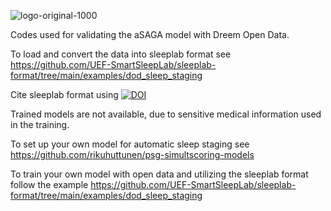 
![logo-original-1000](https://github.com/matias-olavi/aSAGA/assets/58652644/5c28ebf3-c7b7-4644-b95b-caab1f539e1c)

Codes used for validating the aSAGA model with Dreem Open Data.  

To load and convert the data into sleeplab format see https://github.com/UEF-SmartSleepLab/sleeplab-format/tree/main/examples/dod_sleep_staging

Cite sleeplab format using [![DOI](https://zenodo.org/badge/DOI/10.5281/zenodo.7997549.svg)](https://doi.org/10.5281/zenodo.7997549)

Trained models are not available, due to sensitive medical information used in the training.

To set up your own model for automatic sleep staging see https://github.com/rikuhuttunen/psg-simultscoring-models

To train your own model with open data and utilizing the sleeplab format follow the example https://github.com/UEF-SmartSleepLab/sleeplab-format/tree/main/examples/dod_sleep_staging

